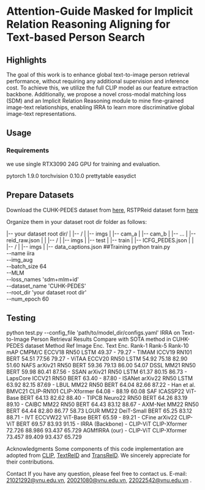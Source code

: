 # Attention-Guide Masked for Implicit Relation Reasoning Aligning for Text-based Person Search

## Highlights
The goal of this work is to enhance global text-to-image person retrieval performance, without requiring any additional supervision and inference cost. To achieve this, we utilize the full CLIP model as our feature extraction backbone. Additionally, we propose a novel cross-modal matching loss (SDM) and an Implicit Relation Reasoning module to mine fine-grained image-text relationships, enabling IRRA to learn more discriminative global image-text representations.

## Usage
### Requirements
we use single RTX3090 24G GPU for training and evaluation.

pytorch 1.9.0
torchvision 0.10.0
prettytable
easydict
## Prepare Datasets
Download the CUHK-PEDES dataset from [here]([https://github.com/ShuangLI59/Person-Search-with-Natural-Language-Description]), RSTPReid dataset form [here]([https://github.com/NjtechCVLab/RSTPReid-Dataset])

Organize them in your dataset root dir folder as follows:

|-- your dataset root dir/
|   |-- <CUHK-PEDES>/
|       |-- imgs
|            |-- cam_a
|            |-- cam_b
|            |-- ...
|       |-- reid_raw.json
|
|   |-- <ICFG-PEDES>/
|       |-- imgs
|            |-- test
|            |-- train 
|       |-- ICFG_PEDES.json
|
|   |-- <RSTPReid>/
|       |-- imgs
|       |-- data_captions.json
##Training
python train.py \
--name iira \
--img_aug \
--batch_size 64 \
--MLM \
--loss_names 'sdm+mlm+id' \
--dataset_name 'CUHK-PEDES' \
--root_dir 'your dataset root dir' \
--num_epoch 60

## Testing
python test.py --config_file 'path/to/model_dir/configs.yaml'
IRRA on Text-to-Image Person Retrieval Results
Compare with SOTA method in CUHK-PEDES dataset
Method Ref Image Enc. Text Enc. Rank-1 Rank-5 Rank-10 mAP
CMPM/C ECCV18 RN50 LSTM 49.37 - 79.27 -
TIMAM ICCV19 RN101 BERT 54.51 77.56 79.27 -
ViTAA ECCV20 RN50 LSTM 54.92 75.18 82.90 51.60
NAFS arXiv21 RN50 BERT 59.36 79.13 86.00 54.07
DSSL MM21 RN50 BERT 59.98 80.41 87.56 -
SSAN arXiv21 RN50 LSTM 61.37 80.15 86.73 -
LapsCore ICCV21 RN50 BERT 63.40 - 87.80 -
ISANet arXiv22 RN50 LSTM 63.92 82.15 87.69 -
LBUL MM22 RN50 BERT 64.04 82.66 87.22 -
Han et al. BMVC21 CLIP-RN101 CLIP-Xformer 64.08 - 88.19 60.08
SAF ICASSP22 ViT-Base BERT 64.13 82.62 88.40 -
TIPCB Neuro22 RN50 BERT 64.26 83.19 89.10 -
CAIBC MM22 RN50 BERT 64.43 83.12 88.67 -
AXM-Net MM22 RN50 BERT 64.44 82.80 86.77 58.73
LGUR MM22 DeiT-Small BERT 65.25 83.12 88.71 -
IVT ECCVW22 ViT-Base BERT 65.59 - 89.21 -
CFine arXiv22 CLIP-ViT BERT 69.57 83.93 91.15 -
IRRA (Backbone) - CLIP-ViT CLIP-Xformer 72.726 88.986 93.437 65.729
AGMfIRRA (our) - CLIP-ViT CLIP-Xformer 73.457 89.409 93.437 65.729


Acknowledgments
Some components of this code implementation are adopted from [CLIP]([url](https://github.com/openai/CLIP)), [TextReID]([url](https://github.com/BrandonHanx/TextReID)) and [TransReID]([url](https://github.com/damo-cv/TransReID)). We sincerely appreciate for their contributions.

Contact
If you have any question, please feel free to contact us. E-mail: 21021292@vnu.edu.vn, 20021080@vnu.edu.vn, 22022542@vnu.edu.vn .
